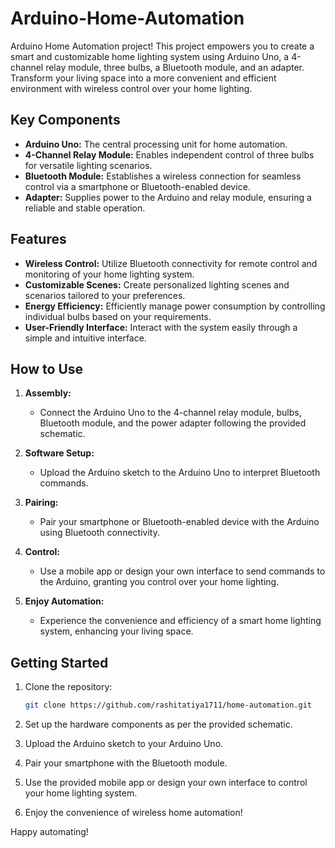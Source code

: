 # Arduino-Home-Automation
 Arduino Home Automation project! This project empowers you to create a smart and customizable home lighting system using Arduino Uno, a 4-channel relay module, three bulbs, a Bluetooth module, and an adapter. Transform your living space into a more convenient and efficient environment with wireless control over your home lighting.
## Key Components

- **Arduino Uno:** The central processing unit for home automation.
- **4-Channel Relay Module:** Enables independent control of three bulbs for versatile lighting scenarios.
- **Bluetooth Module:** Establishes a wireless connection for seamless control via a smartphone or Bluetooth-enabled device.
- **Adapter:** Supplies power to the Arduino and relay module, ensuring a reliable and stable operation.

## Features

- **Wireless Control:** Utilize Bluetooth connectivity for remote control and monitoring of your home lighting system.
- **Customizable Scenes:** Create personalized lighting scenes and scenarios tailored to your preferences.
- **Energy Efficiency:** Efficiently manage power consumption by controlling individual bulbs based on your requirements.
- **User-Friendly Interface:** Interact with the system easily through a simple and intuitive interface.

## How to Use

1. **Assembly:**
   - Connect the Arduino Uno to the 4-channel relay module, bulbs, Bluetooth module, and the power adapter following the provided schematic.

2. **Software Setup:**
   - Upload the Arduino sketch to the Arduino Uno to interpret Bluetooth commands.

3. **Pairing:**
   - Pair your smartphone or Bluetooth-enabled device with the Arduino using Bluetooth connectivity.

4. **Control:**
    - Use a mobile app or design your own interface to send commands to the Arduino, granting you control over your home lighting.

5. **Enjoy Automation:**
    - Experience the convenience and efficiency of a smart home lighting system, enhancing your living space.

## Getting Started

1. Clone the repository:

    ```bash
    git clone https://github.com/rashitatiya1711/home-automation.git
    ```

2. Set up the hardware components as per the provided schematic.

3. Upload the Arduino sketch to your Arduino Uno.

4. Pair your smartphone with the Bluetooth module.

5. Use the provided mobile app or design your own interface to control your home lighting system.

6. Enjoy the convenience of wireless home automation!

Happy automating!

